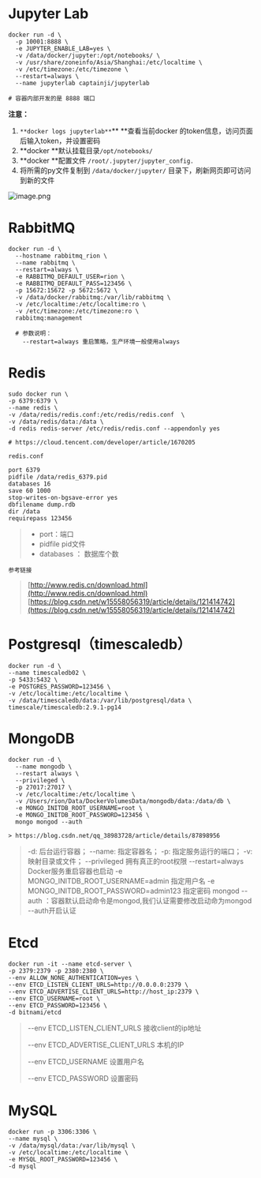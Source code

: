 
# Jupyter Lab
```shell
docker run -d \
  -p 10001:8888 \
  -e JUPYTER_ENABLE_LAB=yes \
  -v /data/docker/jupyter:/opt/notebooks/ \
  -v /usr/share/zoneinfo/Asia/Shanghai:/etc/localtime \
  -v /etc/timezone:/etc/timezone \
  --restart=always \
  --name jupyterlab captainji/jupyterlab

# 容器内部开发的是 8888 端口
```
**注意：**

1. `**docker logs jupyterlab**`** **查看当前docker 的token信息，访问页面后输入token，并设置密码
2. **docker **默认挂载目录`/opt/notebooks/` 
3. **docker **配置文件 `/root/.jupyter/jupyter_config.`
4. 将所需的py文件复制到 `/data/docker/jupyter/` 目录下，刷新网页即可访问到新的文件

![image.png](https://cdn.nlark.com/yuque/0/2022/png/22315891/1667035958382-592523ce-fa50-4b11-830e-2f631ce65ca1.png#averageHue=%23fcfbfa&clientId=u8d32f7a7-2af3-4&from=paste&height=783&id=ue19d11c1&name=image.png&originHeight=1175&originWidth=2240&originalType=binary&ratio=1&rotation=0&showTitle=false&size=135154&status=done&style=none&taskId=ub362d2e3-46e8-4d6b-9b46-bae6d14ab5a&title=&width=1493.3333333333333)

# RabbitMQ
```shell
docker run -d \
  --hostname rabbitmq_rion \
  --name rabbitmq \
  --restart=always \
  -e RABBITMQ_DEFAULT_USER=rion \
  -e RABBITMQ_DEFAULT_PASS=123456 \
  -p 15672:15672 -p 5672:5672 \
  -v /data/docker/rabbitmq:/var/lib/rabbitmq \
  -v /etc/localtime:/etc/localtime:ro \
  -v /etc/timezone:/etc/timezone:ro \
  rabbitmq:management

  # 参数说明：
    --restart=always 重启策略，生产环境一般使用always
```


# Redis
```
sudo docker run \
-p 6379:6379 \
--name redis \
-v /data/redis/redis.conf:/etc/redis/redis.conf  \
-v /data/redis/data:/data \
-d redis redis-server /etc/redis/redis.conf --appendonly yes

# https://cloud.tencent.com/developer/article/1670205
```
`redis.conf`
```
port 6379
pidfile /data/redis_6379.pid
databases 16
save 60 1000
stop-writes-on-bgsave-error yes
dbfilename dump.rdb
dir /data
requirepass 123456
```
> - port：端口
> - pidfile pid文件
> - databases ： 数据库个数

`参考链接`
> [http://www.redis.cn/download.html](http://www.redis.cn/download.html)
> [https://blog.csdn.net/w15558056319/article/details/121414742](https://blog.csdn.net/w15558056319/article/details/121414742)


# Postgresql（timescaledb）
```
docker run -d \
--name timescaledb02 \
-p 5433:5432 \
-e POSTGRES_PASSWORD=123456 \
-v /etc/localtime:/etc/localtime \
-v /data/timescaledb/data:/var/lib/postgresql/data \
timescale/timescaledb:2.9.1-pg14
```

# MongoDB
```
docker run -d \
  --name mongodb \
  --restart always \
  --privileged \
  -p 27017:27017 \
  -v /etc/localtime:/etc/localtime \
  -v /Users/rion/Data/DockerVolumesData/mongodb/data:/data/db \
  -e MONGO_INITDB_ROOT_USERNAME=root \
  -e MONGO_INITDB_ROOT_PASSWORD=123456 \
  mongo mongod --auth

> https://blog.csdn.net/qq_38983728/article/details/87898956
```
> -d: 后台运行容器；
> --name: 指定容器名；
> -p: 指定服务运行的端口；
> -v: 映射目录或文件；
> --privileged 拥有真正的root权限
> --restart=always Docker服务重启容器也启动
> -e MONGO_INITDB_ROOT_USERNAME=admin 指定用户名
> -e MONGO_INITDB_ROOT_PASSWORD=admin123 指定密码
> mongod --auth ：容器默认启动命令是mongod,我们认证需要修改启动命为mongod --auth开启认证



# Etcd
```
docker run -it --name etcd-server \
-p 2379:2379 -p 2380:2380 \
--env ALLOW_NONE_AUTHENTICATION=yes \
--env ETCD_LISTEN_CLIENT_URLS=http://0.0.0.0:2379 \
--env ETCD_ADVERTISE_CLIENT_URLS=http://host_ip:2379 \
--env ETCD_USERNAME=root \
--env ETCD_PASSWORD=123456 \
-d bitnami/etcd
```
> --env ETCD_LISTEN_CLIENT_URLS 接收client的ip地址
> 
> --env ETCD_ADVERTISE_CLIENT_URLS 本机的IP
> 
> --env ETCD_USERNAME 设置用户名
> 
> --env ETCD_PASSWORD 设置密码

# MySQL
```
docker run -p 3306:3306 \
--name mysql \
-v /data/mysql/data:/var/lib/mysql \
-v /etc/localtime:/etc/localtime \
-e MYSQL_ROOT_PASSWORD=123456 \
-d mysql
```
